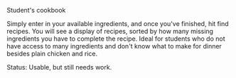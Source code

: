 Student's cookbook

Simply enter in your available ingredients, and once you've finished, hit find recipes. You will see a display of recipes, sorted by how many missing ingredients you have to complete the recipe.
Ideal for students who do not have access to many ingredients and don't know what to make for dinner besides plain chicken and rice.

Status: Usable, but still needs work.
